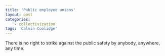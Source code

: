 ```yaml
---
title: 'Public employee unions'
layout: post
categories:
    - collectivization
tags: 'Calvin Coolidge'
---
```


There is no right to strike against the public safety by anybody, anywhere, any time.